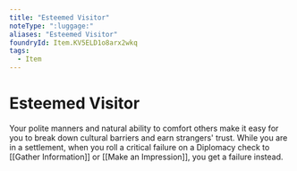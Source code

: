 ```yaml
---
title: "Esteemed Visitor"
noteType: ":luggage:"
aliases: "Esteemed Visitor"
foundryId: Item.KV5ELD1o8arx2wkq
tags:
  - Item
---
```


# Esteemed Visitor

Your polite manners and natural ability to comfort others make it easy for you to break down cultural barriers and earn strangers' trust. While you are in a settlement, when you roll a critical failure on a Diplomacy check to [[Gather Information]] or [[Make an Impression]], you get a failure instead.
